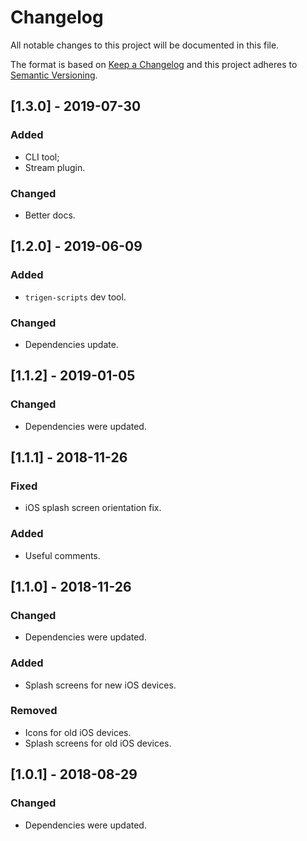 # Changelog

All notable changes to this project will be documented in this file.

The format is based on [Keep a Changelog](http://keepachangelog.com/en/1.0.0/)
and this project adheres to [Semantic Versioning](http://semver.org/spec/v2.0.0.html).

<!--

DO NOT TOUCH. SAVE IT ON TOP.

## [semver] - date
### Added
- ...

### Changed
- ...

### Fixed
- ...

### Removed
- ...

-->

## [1.3.0] - 2019-07-30
### Added
- CLI tool;
- Stream plugin.

### Changed
- Better docs.

## [1.2.0] - 2019-06-09
### Added
- `trigen-scripts` dev tool.

### Changed
- Dependencies update.

## [1.1.2] - 2019-01-05
### Changed
- Dependencies were updated.

## [1.1.1] - 2018-11-26
### Fixed
- iOS splash screen orientation fix.

### Added
- Useful comments.

## [1.1.0] - 2018-11-26
### Changed
- Dependencies were updated.

### Added
- Splash screens for new iOS devices.

### Removed
- Icons for old iOS devices.
- Splash screens for old iOS devices.

## [1.0.1] - 2018-08-29
### Changed
- Dependencies were updated.
